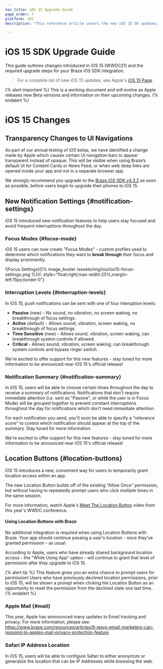 ```yaml
---
nav_title: iOS 15 Upgrade Guide
page_order: 7
platform: iOS
description: "This reference article covers the new iOS 15 OS updates, required SDK updates, and new features."

---
```


# iOS 15 SDK Upgrade Guide

This guide outlines changes introduced in iOS 15 (WWDC21) and the required upgrade steps for your Braze iOS SDK integration.

> For a complete list of new iOS 15 updates, see Apple's [iOS 15 Page](https://www.apple.com/ios/ios-15/).

{% alert important %}
This is a working document and will evolve as Apple releases new Beta versions and information on their upcoming changes.
{% endalert %}

# iOS 15 Changes

## Transparency Changes to UI Navigations

As part of our annual testing of iOS betas, we have identified a change made by Apple which causes certain UI navigation bars to appear transparent instead of opaque. This will be visible when using Braze’s default UI for Content Cards or News Feed, or when web deep links are opened inside your app and not in a separate browser app.

We strongly recommend you upgrade to the [Braze iOS SDK v4.3.2][1] as soon as possible, before users begin to upgrade their phones to iOS 15.

## New Notification Settings {#notification-settings}

iOS 15 introduced new notification features to help users stay focused and avoid frequent interruptions throughout the day.

### Focus Modes {#focus-mode}

iOS 15 users can now create "Focus Modes" - custom profiles used to determine which notifications they want to __break through__ their focus and display prominently.

![Focus Settings]({% image_buster /assets/img/ios/ios15-focus-settings.png %}){: style="float:right;max-width:25%;margin-left:15px;border:0"}

### Interruption Levels {#interruption-levels}

In iOS 15, push notifications can be sent with one of four interuption levels:

* **Passive** (new) - No sound, no vibration, no screen waking, no breakthrough of focus settings.
* **Active** (default) - Allows sound, vibration, screen waking, no breakthrough of focus settings
* **Time Sensitive** (new) - Allows sound, vibration, screen waking, can breakthrough system controls if allowed.
* **Critical** - Allows sound, vibration, screen waking, can breakthrough system controls and bypass ringer switch.

We're excited to offer support for this new features - stay tuned for more information to be announced near iOS 15's official release!


### Notification Summary {#notification-summary}

In iOS 15, users will be able to choose certain times throughout the day to receive a summary of notifications. Notifications that don't require immediate attention (i.e. sent as "Passive", or while the user is in Focus Mode) will be grouped together to prevent constant interruptions throughout the day for notifications which don’t need immediate attention.

For each notification you send, you'll soon be able to specify a "relevance score" to control which notification should appear at the top of the summary. Stay tuned for more information 

We're excited to offer support for this new features - stay tuned for more information to be announced near iOS 15's official release!

## Location Buttons {#location-buttons}

iOS 15 introduces a new, convenient way for users to temporarily grant location access within an app. 

The new Location Button builds off of the existing "Allow Once" permission, but without having to repeatedly prompt users who click multiple times in the same session.

For more information, watch Apple's [Meet The Location Button](https://developer.apple.com/videos/play/wwdc2021/10102/) video from this year's WWDC conference.

#### Using Location Buttons with Braze

No additional integration is required when using Location Buttons with Braze. Your app should continue passing a user's location - once they've granted permission - as usual.

According to Apple, users who have already shared background location access - the "While Using App" option - will continue to grant that level of permission after they upgrade to iOS 15.

{% alert tip %}
This feature gives you an extra chance to prompt users for permission! Users who have previously declined location permissions, prior to iOS 15, will be shown a prompt when clicking hte Location Button as an opportunity to reset the permission from the declined state one last time.
{% endalert %}


### Apple Mail {#mail}

This year, Apple has annnounced many updates to Email tracking and privacy. For more information, please see: https://www.braze.com/resources/articles/9-ways-email-marketers-can-respond-to-apples-mail-privacy-protection-feature


### Safari IP Address Location

In iOS 15, users will be able to configure Safari to either anonymize or generalize the location that can be  IP Addresses while browsing the web.


[1]: https://github.com/Appboy/appboy-ios-sdk/releases/tag/4.3.2
[2]: https://github.com/Appboy/appboy-ios-sdk/issues
